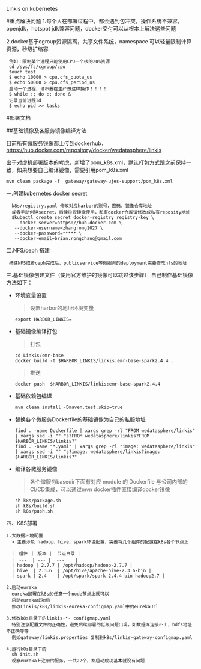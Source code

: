 Linkis on kubernetes

#重点解决问题
1.每个人在部署过程中，都会遇到包冲突，操作系统不兼容，openjdk，hotspot jdk兼容问题，docker交付可以从根本上解决这些问题

2.docker基于cgroup资源隔离，共享文件系统，namespace 可以轻量限制计算资源，秒级扩缩容

     例如：限制某个进程只能使用CPU一个核的20%资源
     cd /sys/fs/cgroup/cpu
     touch test 
     $ echo 10000 > cpu.cfs_quota_us 
     $ echo 50000 > cpu.cfs_period_us
     启动一个进程，请不要在生产做这样操作！！！！  
     $ while :; do :; done &
     记录当前进程Id
     $ echo pid >> tasks

#部署文档
    
##基础镜像及各服务镜像编译方法

  目前所有微服务镜像都上传到dockerhub，https://hub.docker.com/repository/docker/wedatasphere/linkis
  
  出于对虚机部署版本的考虑，新增了pom_k8s.xml，默认打包方式跟之前保持一致，如果想要自己编译镜像，需要引用pom_k8s.xml
  
    mvn clean package -f  gateway/gateway-ujes-support/pom_k8s.xml
  
  一.创建kubernetes  docker secret
  
      k8s/registry.yaml 修改对应harbor的账号，密码，镜像仓库地址
      或者手动创建secret，后续拉取镜像使用，私有docker仓库请修改成私有reposity地址
      $kubectl create secret docker-registry registry-key \
       --docker-server=https://hub.docker.com \
       --docker-username=zhangrong1027 \
       --docker-password=***** \
       --docker-email=brian.rongzhang@gmail.com
  
  二.NFS/ceph 搭建
  
     搭建NFS或者ceph完成后，publicservice等微服务的deployment需要修改nfs的地址
  
  三.基础镜像创建文件（使用官方维护的镜像可以跳过该步骤）
   自己制作基础镜像方法如下：
   *  环境变量设置
   
        > 设置harbor的地址环境变量
        ```
        export HARBOR_LINKIS=
        ```
      
   * 基础镜像编译打包
        > 打包
        ```
        cd Linkis/emr-base
        docker build -t $HARBOR_LINKIS/linkis:emr-base-spark2.4.4 .
        ```
        > 推送
        ```
        docker push  $HARBOR_LINKIS/linkis:emr-base-spark2.4.4 
        ```
   * 基础依赖包编译
        ```
        mvn clean install -Dmaven.test.skip=true
        ```

   * 替换各个微服务Dockerfile的基础镜像为自己的私服地址
        ```
        find . -name Dockerfile | xargs grep -rl "FROM wedatasphere/linkis" | xargs sed -i "" "s?FROM wedatasphere/linkis?FROM $HARBOR_LINKIS/linkis?"
        find . -name "*.yaml" | xargs grep -rl "image: wedatasphere/linkis" | xargs sed -i "" "s?image: wedatasphere/linkis?image: $HARBOR_LINKIS/linkis?"
        ```
   
   * 编译各微服务镜像
   
        > 各个微服务basedir下面有对应 module 的 Dockerfile
    与公司内部的CI/CD集成，可以通过mvn docker插件直接编译docker镜像
        ```
        sh k8s/package.sh
        sh k8s/build.sh
        sh k8s/push.sh
        ```
     
  四、K8S部署
    
    1.大数据环境配置
      > 主要涉及 hadoop，hive，spark环境配置，需要将几个组件的配置在k8s各个节点上
      
      ｜ 组件 ｜ 版本 |  节点目录 ｜
      ｜ ---  | --- |  ---    |
      | hadoop | 2.7.7 | /opt/hadoop/hadoop-2.7.7 |
      | hive  | 2.3.6  | /opt/hive/apache-hive-2.3.6-bin |
      | spark | 2.4    | /opt/spark/spark-2.4.4-bin-hadoop2.7 |   
      
    2.启动eureka
      eureka部署在k8s的任意一个node节点上就可以
      启动eureka成功后
      修改Linkis/k8s/linkis-eureka-configmap.yaml中的eurekaUrl
      
    3.修改k8s目录下的linkis-*- configmap.yaml
      特别注意配置文件的正确性，避免后续部署的低级问题出现，如数据库连接不上，hdfs地址不正确等等
      例如gateway/linkis.properties 复制到k8s/linkis-gateway-configmap.yaml
      
    4.运行k8s目录下的 
      sh init.sh
      观察eureka上注册的服务，一共22个，都启动成功基本就没有问题
